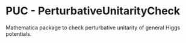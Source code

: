 # PUC - PerturbativeUnitarityCheck
Mathematica package to check perturbative unitarity of general Higgs potentials.
